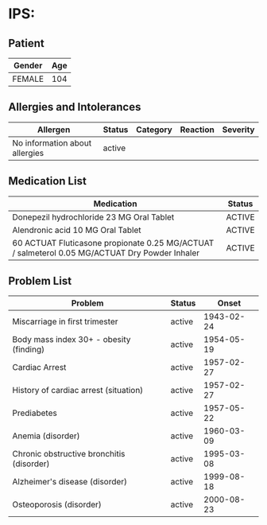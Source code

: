 # IPS:

## Patient

|Gender|Age|
|---|---|
|FEMALE|104|

## Allergies and Intolerances

|Allergen|Status|Category|Reaction|Severity|
|---|---|---|---|---|
|No information about allergies|active||||

## Medication List

|Medication|Status|
|---|---|
|Donepezil hydrochloride 23 MG Oral Tablet|ACTIVE|
|Alendronic acid 10 MG Oral Tablet|ACTIVE|
|60 ACTUAT Fluticasone propionate 0.25 MG/ACTUAT / salmeterol 0.05 MG/ACTUAT Dry Powder Inhaler|ACTIVE|

## Problem List

|Problem|Status|Onset|
|---|---|---|
|Miscarriage in first trimester|active|1943-02-24|
|Body mass index 30+ - obesity (finding)|active|1954-05-19|
|Cardiac Arrest|active|1957-02-27|
|History of cardiac arrest (situation)|active|1957-02-27|
|Prediabetes|active|1957-05-22|
|Anemia (disorder)|active|1960-03-09|
|Chronic obstructive bronchitis (disorder)|active|1995-03-08|
|Alzheimer's disease (disorder)|active|1999-08-18|
|Osteoporosis (disorder)|active|2000-08-23|
